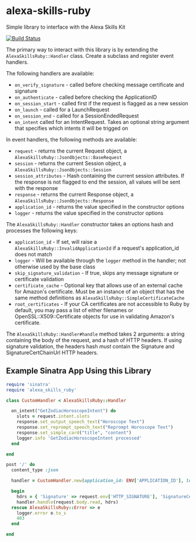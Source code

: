 # alexa-skills-ruby
Simple library to interface with the Alexa Skills Kit

[![Build Status](https://travis-ci.org/DanElbert/alexa_skills_ruby.svg?branch=master)](https://travis-ci.org/DanElbert/alexa_skills_ruby)

The primary way to interact with this library is by extending the `AlexaSkillsRuby::Handler` class.  Create a subclass and
register event handlers.

The following handlers are available:

* `on_verify_signature` - called before checking message certificate and signature
* `on_authenticate` - called before checking the ApplicationID
* `on_session_start` - called first if the request is flagged as a new session
* `on_launch` - called for a LaunchRequest
* `on_session_end` - called for a SessionEndedRequest
* `on_intent` called for an IntentRequest.  Takes an optional string argument that specifies which intents it will be trigged on

In event handlers, the following methods are available:

* `request` - returns the current Request object, a `AlexaSkillsRuby::JsonObjects::BaseRequest`
* `session` - returns the current Session object, a `AlexaSkillsRuby::JsonObjects::Session`
* `session_attributes` - Hash containing the current session attributes.  If the response is not flagged to end the session, all values will be sent with the response
* `response` - returns the current Response object, a `AlexaSkillsRuby::JsonObjects::Response`
* `application_id` - returns the value specified in the constructor options
* `logger` - returns the value specified in the constructor options

The `AlexaSkillsRuby::Handler` constructor takes an options hash and processes the following keys:
* `application_id` - If set, will raise a `AlexaSkillsRuby::InvalidApplicationId` if a request's application_id does not match
* `logger` - Will be available through the `logger` method in the handler; not otherwise used by the base class
* `skip_signature_validation` - If true, skips any message signature or certificate validation
* `certificate_cache` - Optional key that allows use of an external cache for Amazon's certificate.  Must be an instance of an object that has the same method definitions as `AlexaSkillsRuby::SimpleCertificateCache`
* `root_certificates` - If your CA certificates are not accessible to Ruby by default, you may pass a list of either filenames or OpenSSL::X509::Certificate objects for use in validating Amazon's certificate.

The `AlexaSkillsRuby::Handler#handle` method takes 2 arguments: a string containing the body of the request, and a hash of HTTP headers.  If using
signature validation, the headers hash _must_ contain the Signature and SignatureCertChainUrl HTTP headers.

## Example Sinatra App Using this Library

```ruby
require 'sinatra'
require 'alexa_skills_ruby'

class CustomHandler < AlexaSkillsRuby::Handler

  on_intent("GetZodiacHoroscopeIntent") do
    slots = request.intent.slots
    response.set_output_speech_text("Horoscope Text")
    response.set_reprompt_speech_text("Reprompt Horoscope Text")
    response.set_simple_card("title", "content")
    logger.info 'GetZodiacHoroscopeIntent processed'
  end

end

post '/' do
  content_type :json

  handler = CustomHandler.new(application_id: ENV['APPLICATION_ID'], logger: logger)

  begin
    hdrs = { 'Signature' => request.env['HTTP_SIGNATURE'], 'SignatureCertChainUrl' => request.env['HTTP_SIGNATURECERTCHAINURL'] }
    handler.handle(request.body.read, hdrs)
  rescue AlexaSkillsRuby::Error => e
    logger.error e.to_s
    403
  end

end
```
